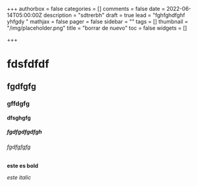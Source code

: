 +++
authorbox = false
categories = []
comments = false
date = 2022-06-14T05:00:00Z
description = "sdtrerbh"
draft = true
lead = "fghfghdfghf yhfgdy "
mathjax = false
pager = false
sidebar = ""
tags = []
thumbnail = "/img/placeholder.png"
title = "borrar de nuevo"
toc = false
widgets = []

+++
# fdsfdfdf

## fgdfgfg

### gffdgfg

#### dfsghgfg

##### fgdfgdfgdfgh

###### fgdfgfgfg

 **este es bold**

_este italic_